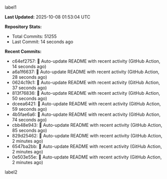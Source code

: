 
label1 
<!-- ACTIVITY_START -->
**Last Updated:** 2025-10-08 01:53:04 UTC

**Repository Stats:**
- Total Commits: 51255
- Last Commit: 14 seconds ago

**Recent Commits:**
- c64ef2757: 🤖 Auto-update README with recent activity (GitHub Action, 14 seconds ago)
- a6a1f6637: 🤖 Auto-update README with recent activity (GitHub Action, 28 seconds ago)
- 0624c19c1: 🤖 Auto-update README with recent activity (GitHub Action, 37 seconds ago)
- 813f76836: 🤖 Auto-update README with recent activity (GitHub Action, 50 seconds ago)
- dceea6421: 🤖 Auto-update README with recent activity (GitHub Action, 59 seconds ago)
- 4b5fae6a6: 🤖 Auto-update README with recent activity (GitHub Action, 74 seconds ago)
- cbb48e943: 🤖 Auto-update README with recent activity (GitHub Action, 85 seconds ago)
- 829d25462: 🤖 Auto-update README with recent activity (GitHub Action, 2 minutes ago)
- 6547ba2bb: 🤖 Auto-update README with recent activity (GitHub Action, 2 minutes ago)
- 0e503e55e: 🤖 Auto-update README with recent activity (GitHub Action, 2 minutes ago)
<!-- ACTIVITY_END -->

label2
